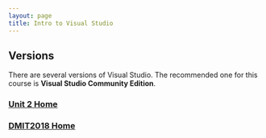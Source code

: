 ```yaml
---
layout: page
title: Intro to Visual Studio
---
```


## Versions
There are several versions of Visual Studio. The recommended one for this course is **Visual Studio Community Edition**.


### [Unit 2 Home](vs-solution.md)
### [DMIT2018 Home](../) 